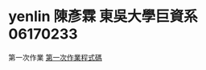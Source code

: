 # yenlin 陳彥霖 東吳大學巨資系 06170233
第一次作業
[第一次作業程式碼](https://github.com/yen880405/yenlin/blob/master/homework/quicksort.ipynb)
![]()
